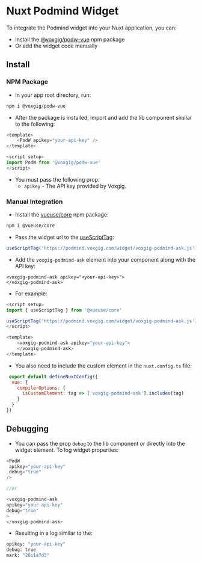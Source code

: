 # Nuxt Podmind Widget

To integrate the Podmind widget into your Nuxt application, you can:
- Install the [@voxgig/podw-vue](https://www.npmjs.com/package/@voxgig/podw-vue) npm package
- Or add the widget code manually

## Install

### NPM Package

- In your app root directory, run:

```bash
npm i @voxgig/podw-vue 
```
- After the package is installed, import and add the lib component similar to the following:
```javascript
<template>
    <PodW apikey="your-api-key" />
</template>

<script setup>
import PodW from '@voxgig/podw-vue'
</script>
```
- You must pass the following prop:
    - `apikey` - The API key provided by Voxgig.

### Manual Integration

- Install the  [vueuse/core](https://www.npmjs.com/package/@vueuse/core) npm package:

```bash
npm i @vueuse/core
```
- Pass the widget url to the [useScriptTag](https://vueuse.org/core/useScriptTag/#usescripttag):

```javascript
useScriptTag('https://podmind.voxgig.com/widget/voxgig-podmind-ask.js')
```
- Add the `voxgig-podmind-ask` element into your component along with the API key:

```javasctipt
<voxgig-podmind-ask apikey="<your-api-key>">
</voxgig-podmind-ask>
```
- For example:

```javascript
<script setup>
import { useScriptTag } from '@vueuse/core'

useScriptTag('https://podmind.voxgig.com/widget/voxgig-podmind-ask.js')
</script>

<template>
    <voxgig-podmind-ask apikey="your-api-key">
    </voxgig-podmind-ask>
</template>
```
- You also need to include the custom element in the `nuxt.config.ts` file:  

```javascript
 export default defineNuxtConfig({
  vue: {
    compilerOptions: {
      isCustomElement: tag => ['voxgig-podmind-ask'].includes(tag)
    }
  }
})
```

## Debugging
- You can pass the prop `debug` to the lib component or directly into the widget element. To log widget properties:
```javascript
<PodW
 apikey="your-api-key"
 debug="true"
/>

//or 

<voxgig-podmind-ask 
apikey="your-api-key"
debug="true"
>
</voxgig-podmind-ask>
```

- Resulting in a log similar to the:
```bash
apikey: "your-api-key"
debug: true
mark: "20i1a7d5"
```
